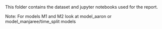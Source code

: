 This folder contains the dataset and jupyter notebooks used for the report.

Note: For models M1 and M2 look at model_aaron or model_manjaree/time_split models
